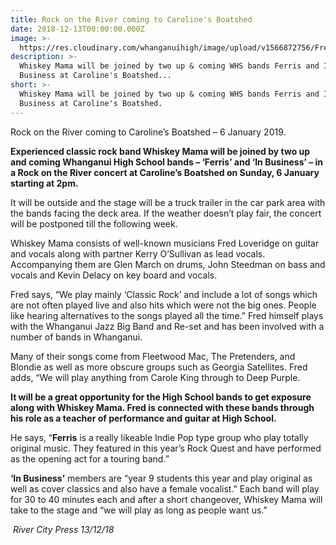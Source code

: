 ```yaml
---
title: Rock on the River coming to Caroline's Boatshed
date: 2018-12-13T00:00:00.000Z
image: >-
  https://res.cloudinary.com/whanganuihigh/image/upload/v1566872756/Fred-Loveridge-RCP_13-dec.jpg
description: >-
  Whiskey Mama will be joined by two up & coming WHS bands Ferris and In
  Business at Caroline's Boatshed...
short: >-
  Whiskey Mama will be joined by two up & coming WHS bands Ferris and In
  Business at Caroline's Boatshed.
---
```


<p>Rock on the River coming to Caroline&rsquo;s Boatshed &ndash; 6 January 2019.</p>
<p><strong>Experienced classic rock band Whiskey Mama will be joined by two up and coming Whanganui High School bands &ndash; &lsquo;Ferris&rsquo; and &lsquo;In Business&rsquo; &ndash; in a Rock on the River concert at Caroline&rsquo;s Boatshed on Sunday, 6 January starting at 2pm.</strong></p>
<p>It will be outside and the stage will be a truck trailer in the car park area with the bands facing the deck area. If the weather doesn&rsquo;t play fair, the concert will be postponed till the fo<span class="text_exposed_show">llowing week.<br /></span></p>
<p><span class="text_exposed_show">Whiskey Mama consists of well-known musicians Fred Loveridge on guitar and vocals along with partner Kerry O&rsquo;Sullivan as lead vocals. Accompanying them are Glen March on drums, John Steedman on bass and vocals and Kevin Delacy on key board and vocals.<br /></span></p>
<p><span class="text_exposed_show">Fred says, &ldquo;We play mainly &lsquo;Classic Rock&rsquo; and include a lot of songs which are not often played live and also hits which were not the big ones. People like hearing alternatives to the songs played all the time.&rdquo; Fred himself plays with the Whanganui Jazz Big Band and Re-set and has been involved with a number of bands in Whanganui.<br /></span></p>
<p><span class="text_exposed_show">Many of their songs come from Fleetwood Mac, The Pretenders, and Blondie as well as more obscure groups such as Georgia Satellites. Fred adds, &ldquo;We will play anything from Carole King through to Deep Purple.<br /></span></p>
<p><span class="text_exposed_show"><strong>It will be a great opportunity for the High School bands to get exposure along with Whiskey Mama. Fred is connected with these bands through his role as a teacher of performance and guitar at High School.</strong><br /></span></p>
<p><span class="text_exposed_show">He says, &ldquo;<strong>Ferris</strong> is a really likeable Indie Pop type group who play totally original music. They featured in this year&rsquo;s Rock Quest and have performed as the opening act for a touring band.&rdquo;<br /></span></p>
<p><span class="text_exposed_show"><strong>&lsquo;In Business&rsquo;</strong> members are &ldquo;year 9 students this year and play original as well as cover classics and also have a female vocalist.&rdquo; Each band will play for 30 to 40 minutes each and after a short changeover, Whiskey Mama will take to the stage and &ldquo;we will play as long as people want us.&rdquo;</span></p>
<p><em><span class="text_exposed_show">&nbsp;River City Press 13/12/18</span></em></p>

